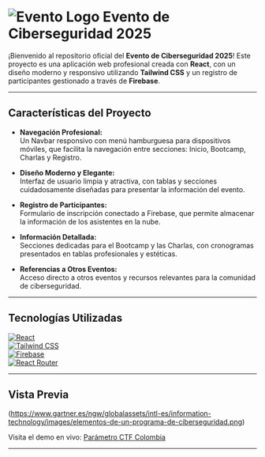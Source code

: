 # ![Evento Logo](https://encrypted-tbn0.gstatic.com/images?q=tbn:ANd9GcRG7-pmbeKxnpl15SCC2BrSp05jKSRBcrfrkw&s) Evento de Ciberseguridad 2025

¡Bienvenido al repositorio oficial del **Evento de Ciberseguridad 2025**! Este proyecto es una aplicación web profesional creada con **React**, con un diseño moderno y responsivo utilizando **Tailwind CSS** y un registro de participantes gestionado a través de **Firebase**.

---

## Características del Proyecto

- **Navegación Profesional:**  
  Un Navbar responsivo con menú hamburguesa para dispositivos móviles, que facilita la navegación entre secciones: Inicio, Bootcamp, Charlas y Registro.

- **Diseño Moderno y Elegante:**  
  Interfaz de usuario limpia y atractiva, con tablas y secciones cuidadosamente diseñadas para presentar la información del evento.

- **Registro de Participantes:**  
  Formulario de inscripción conectado a Firebase, que permite almacenar la información de los asistentes en la nube.

- **Información Detallada:**  
  Secciones dedicadas para el Bootcamp y las Charlas, con cronogramas presentados en tablas profesionales y estéticas.

- **Referencias a Otros Eventos:**  
  Acceso directo a otros eventos y recursos relevantes para la comunidad de ciberseguridad.

---

## Tecnologías Utilizadas

[![React](https://img.shields.io/badge/React-18.0.0-blue?logo=react)](https://reactjs.org/)  
[![Tailwind CSS](https://img.shields.io/badge/TailwindCSS-3.0-blue?logo=tailwind-css)](https://tailwindcss.com/)  
[![Firebase](https://img.shields.io/badge/Firebase-9.0-yellow?logo=firebase)](https://firebase.google.com/)  
[![React Router](https://img.shields.io/badge/React_Router-v6-blue?logo=react-router)](https://reactrouter.com/)

---

## Vista Previa

(https://www.gartner.es/ngw/globalassets/intl-es/information-technology/images/elementos-de-un-programa-de-ciberseguridad.png)

Visita el demo en vivo: [Parámetro CTF Colombia](https://paramoctfcolombia.web.app/)

---

